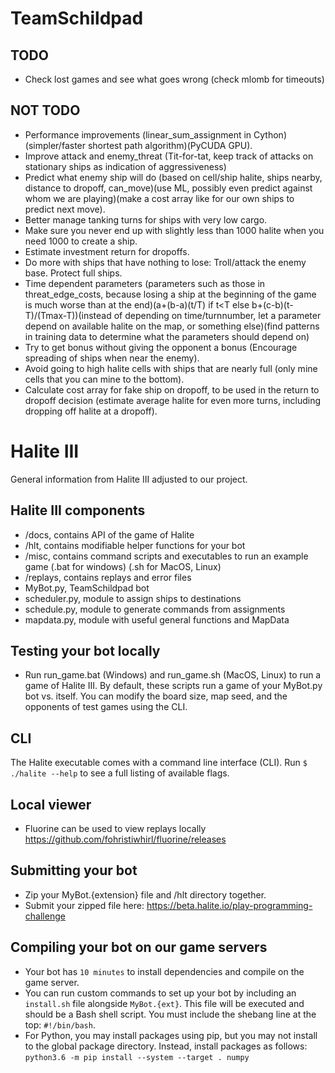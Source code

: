 # TeamSchildpad

## TODO
- Check lost games and see what goes wrong (check mlomb for timeouts)

## NOT TODO
- Performance improvements (linear_sum_assignment in Cython)(simpler/faster shortest path algorithm)(PyCUDA GPU).
- Improve attack and enemy_threat (Tit-for-tat, keep track of attacks on stationary ships as indication of aggressiveness)
- Predict what enemy ship will do (based on cell/ship halite, ships nearby, distance to dropoff, can_move)(use ML, possibly even predict against whom we are playing)(make a cost array like for our own ships to predict next move).
- Better manage tanking turns for ships with very low cargo.
- Make sure you never end up with slightly less than 1000 halite when you need 1000 to create a ship.
- Estimate investment return for dropoffs.
- Do more with ships that have nothing to lose: Troll/attack the enemy base. Protect full ships.
- Time dependent parameters (parameters such as those in threat_edge_costs, because losing a ship at the beginning of the game is much worse than at the end)(a+(b-a)(t/T) if t<T else b+(c-b)(t-T)/(Tmax-T))(instead of depending on time/turnnumber, let a parameter depend on available halite on the map, or something else)(find patterns in training data to determine what the parameters should depend on)
- Try to get bonus without giving the opponent a bonus (Encourage spreading of ships when near the enemy).
- Avoid going to high halite cells with ships that are nearly full (only mine cells that you can mine to the bottom).
- Calculate cost array for fake ship on dropoff, to be used in the return to dropoff decision (estimate average halite for even more turns, including dropping off halite at a dropoff).

# Halite III
General information from Halite III adjusted to our project.

## Halite III components
* /docs, contains API of the game of Halite 
* /hlt, contains modifiable helper functions for your bot
* /misc, contains command scripts and executables to run an example game (.bat for windows) (.sh for MacOS, Linux)
* /replays, contains replays and error files
* MyBot.py, TeamSchildpad bot
* scheduler.py, module to assign ships to destinations
* schedule.py, module to generate commands from assignments
* mapdata.py, module with useful general functions and MapData

## Testing your bot locally
* Run run_game.bat (Windows) and run_game.sh (MacOS, Linux) to run a game of Halite III. By default, these scripts run a game of your MyBot.py bot vs. itself.  You can modify the board size, map seed, and the opponents of test games using the CLI.

## CLI
The Halite executable comes with a command line interface (CLI). Run `$ ./halite --help` to see a full listing of available flags.


## Local viewer
* Fluorine can be used to view replays locally https://github.com/fohristiwhirl/fluorine/releases

## Submitting your bot
* Zip your MyBot.{extension} file and /hlt directory together.
* Submit your zipped file here: https://beta.halite.io/play-programming-challenge

## Compiling your bot on our game servers
* Your bot has `10 minutes` to install dependencies and compile on the game server.
* You can run custom commands to set up your bot by including an `install.sh` file alongside `MyBot.{ext}`. This file will be executed and should be a Bash shell script. You must include the shebang line at the top: `#!/bin/bash`.
* For Python, you may install packages using pip, but you may not install to the global package directory. Instead, install packages as follows: `python3.6 -m pip install --system --target . numpy`
